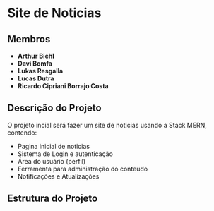 # Site de Noticias


## Membros

- **Arthur Biehl**
- **Davi Bomfa**
- **Lukas Resgalla**
- **Lucas Dutra**
- **Ricardo Cipriani Borrajo Costa**

## Descrição do Projeto

O projeto incial será fazer um site de noticias usando a Stack MERN, contendo:
- Pagina inicial de noticias
- Sistema de Login e autenticação
- Área do usuário (perfil)
- Ferramenta para administração do conteudo
- Notificações e Atualizações  

## Estrutura do Projeto

